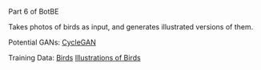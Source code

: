 Part 6 of BotBE

Takes photos of birds as input, and generates illustrated versions of them. 

Potential GANs: [CycleGAN](https://github.com/junyanz/pytorch-CycleGAN-and-pix2pix)

Training Data:
[Birds](http://www.vision.caltech.edu/visipedia/CUB-200.html)
[Illustrations of Birds](https://drive.google.com/drive/folders/1DmYX29c5gpN687wPY6fdBrYYNKuuh4h9?usp=sharing)
